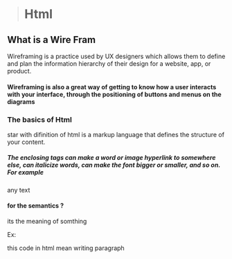 ># Html

## What is a Wire Fram
Wireframing is a practice used by UX designers which allows them to define and plan the information hierarchy of their design for a website, app, or product.
#### Wireframing is also a great way of getting to know how a user interacts with your interface, through the positioning of buttons and menus on the diagrams

### The basics of Html
star with difinition of html is a markup language that defines the structure of your content.

##### The enclosing tags can make a word or image hyperlink to somewhere else, can italicize words, can make the font bigger or smaller, and so on.  For example

<p> any text </p> 

#### for the semantics ?
its the meaning of somthing

Ex:<p></p> this code in html mean writing paragraph 
